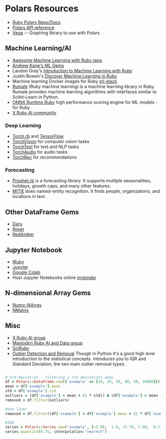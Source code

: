 # Polars Resources
- [Ruby Polars Repo/Docs](https://github.com/ankane/polars-ruby)
- [Polars API reference](https://pola-rs.github.io/polars/py-polars/html/reference/index.html)
- [Vega](https://github.com/ankane/vega-ruby) -- Graphing library to use with Polars

## Machine Learning/AI
- [Awesome Machine Learning with Ruby repo](https://github.com/arbox/machine-learning-with-ruby)
- [Andrew Kane's ML Gems](https://ankane.org/new-ml-gems)
- Landon Gray's [introduction to Machine Learning with Ruby](https://www.youtube.com/watch?v=656z7Hu0HtY&list=PLbHJudTY1K0cOM1jfOsQLYPTLxQf1Ui1C&index=8&pp=iAQB
)
- Justin Bowen's [Discover Machine Learning in Ruby](https://www.youtube.com/watch?v=XXtqUptI_oQ&list=PLbHJudTY1K0dERpqJUEFOFSsMGvR6st9U&index=49)
- Machine learning Docker images for Ruby [ml-stack](https://github.com/ankane/ml-stack)
- [Rumale](https://github.com/yoshoku/rumale) (Ruby machine learning) is a machine learning library in Ruby. Rumale provides machine learning algorithms with interfaces similar to Scikit-Learn in Python.
- [ONNX Runtime Ruby](https://github.com/ankane/onnxruntime-ruby) high performance scoring engine for ML models - for Ruby
- [X Ruby AI community](https://twitter.com/i/communities/1709211359039078677)
### Deep Learning
- [Torch.rb](https://github.com/ankane/torch.rb) and [TensorFlow](https://github.com/ankane/tensorflow-ruby)
- [TorchVision](https://github.com/ankane/torchvision-ruby) for computer vision tasks
- [TorchText](https://github.com/ankane/torchtext-ruby) for text and NLP tasks
- [TorchAudio](https://github.com/ankane/torchaudio-ruby) for audio tasks
- [TorchRec](torchrec-ruby) for recommendations 

### Forecasting
- [Prophet.rb](https://github.com/ankane/prophet-ruby) is a forecasting library. It supports multiple seasonalities, holidays, growth caps, and many other features.
- [MITIE](https://github.com/ankane/mitie-ruby) does named-entity recognition. It finds people, organizations, and locations in text.

## Other DataFrame Gems
- [Daru](https://github.com/SciRuby/daru)
- [Rover](https://github.com/ankane/rover)
- [RedAmber](https://github.com/red-data-tools/red_amber)

## Jupyter Notebook
- [IRuby](https://github.com/SciRuby/iruby)
- [Jupyter](https://docs.jupyter.org/en/latest/install.html)
- [Google Colab](https://colab.google/)
- Host Jupyter Notebooks online [mybinder](https://mybinder.org/)

## N-dimensional Array Gems
- [Numo::NArray](https://github.com/ruby-numo/numo-narray)
- [NMatrix](https://github.com/SciRuby/nmatrix)

## Misc
- [X Ruby AI group](https://twitter.com/i/communities/1709211359039078677)
- [Mastodon Ruby AI and Data group](@Ruby_AI_and_Data@chirp.social)
- [SciRuby](https://github.com/SciRuby)
- [Outlier Detection and Removal](https://medium.com/analytics-vidhya/removing-outliers-understanding-how-and-what-behind-the-magic-18a78ab480ff) Though in Python it's a good high level introduction to the statistical concepts. Introduces you to IQR and Standard Deviation, the two main outlier removal types.
```Ruby

# Std Deviation - filtering 2 std deviations away
df = Polars::DataFrame.new({'example' => [10, 20, 30, 40, 50, 10000]})
mean = df['example'].mean
std = df['example'].std
outliers = (df['example'] < mean + (2 * std)) & (df['example'] > mean - (2 * std))
removed = df.filter(outliers)

#one liner
removed = df.filter((df['example'] < df['example'].mean + (2 * df['example'].std)) & (df['example'] > df['example'].mean - (2 * df['example'].std)))

#IQR
series = Polars::Series.new('example', [-2.08,  1.9, -5.70, 7.08,  0.73, -3.50, 2.57,  0.21, -9.26])
series.quantile(0.75, interpolation:"nearest")
```
